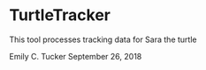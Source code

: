 # TurtleTracker
This tool processes tracking data for Sara the turtle

Emily C. Tucker
September 26, 2018